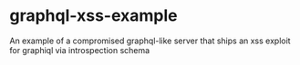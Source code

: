 # graphql-xss-example
An example of a compromised graphql-like server that ships an xss exploit for graphiql via introspection schema
